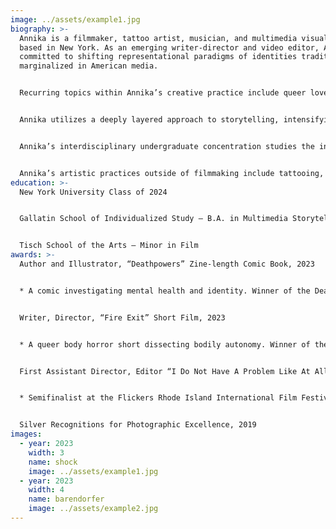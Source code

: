 ```yaml
---
image: ../assets/example1.jpg
biography: >-
  Annika is a filmmaker, tattoo artist, musician, and multimedia visual artist
  based in New York. As an emerging writer-director and video editor, Annika is
  committed to shifting representational paradigms of identities traditionally
  marginalized in American media. 


  Recurring topics within Annika’s creative practice include queer love and identity, issues of disability and mental health, and constructions of reality and selfhood in a technologized world. Annika’s filmmaking practice tells bold and subversive stories which propagate multidimensional representations—transforming minds and shifting cultural paradigms. 


  Annika utilizes a deeply layered approach to storytelling, intensifying visual and musical narratives through a process of fragmentation and collage, in order to evoke variable states of consciousness and subjectivities in perception. The result is a bold and energized body of work inviting dissection. 


  Annika’s interdisciplinary undergraduate concentration studies the intersection of filmmaking, psychology, philosophy, multimedia art, and writing, which ultimately guides them to produce artworks which probe the mind.


  Annika’s artistic practices outside of filmmaking include tattooing, poetry and prose, comics, music production, DJing, fine art, and textile design.
education: >-
  New York University Class of 2024


  Gallatin School of Individualized Study — B.A. in Multimedia Storytelling and States of Consciousness


  Tisch School of the Arts — Minor in Film
awards: >-
  Author and Illustrator, “Deathpowers” Zine-length Comic Book, 2023


  * A comic investigating mental health and identity. Winner of the Dean’s Award for Summer Research grant at NYU. 


  Writer, Director, “Fire Exit” Short Film, 2023


  * A queer body horror short dissecting bodily autonomy. Winner of the NYU Gallatin Film Alliance Pitch Award.


  First Assistant Director, Editor “I Do Not Have A Problem Like At All”, 2021


  * Semifinalist at the Flickers Rhode Island International Film Festival. 


  Silver Recognitions for Photographic Excellence, 2019
images:
  - year: 2023
    width: 3
    name: shock
    image: ../assets/example1.jpg
  - year: 2023
    width: 4
    name: barendorfer
    image: ../assets/example2.jpg
---
```

